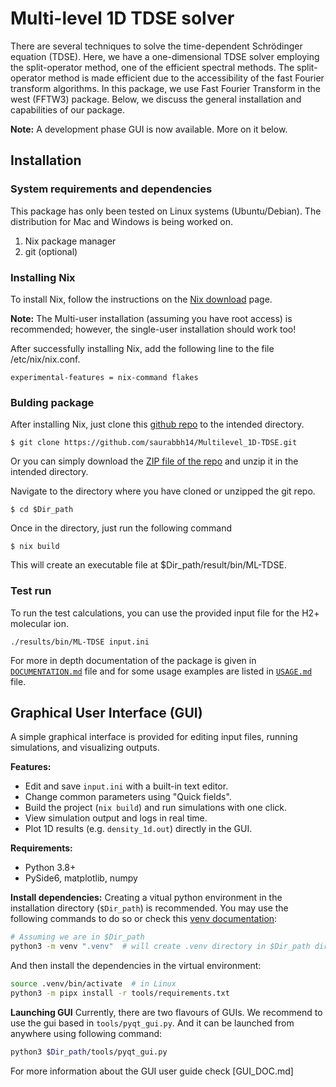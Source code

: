 # Multi-level 1D TDSE solver
There are several techniques to solve the time-dependent Schrödinger equation (TDSE). Here, we have a one-dimensional TDSE solver employing the split-operator method, one of the efficient spectral methods. The split-operator method is made efficient due to the accessibility of the fast Fourier transform algorithms. In this package, we use Fast Fourier Transform in the west (FFTW3) package. Below, we discuss the general installation and capabilities of our package.

**Note:** A development phase GUI is now available. More on it below.

## Installation
### System requirements and dependencies
This package has only been tested on Linux systems (Ubuntu/Debian). The distribution for Mac and Windows is being worked on.

1. Nix package manager
2. git (optional)

### Installing Nix
To install Nix, follow the instructions on the [Nix download](https://nixos.org/download/) page.

**Note:** The Multi-user installation (assuming you have root access) is recommended; however, the single-user installation should work too!

After successfully installing Nix, add the following line to the file /etc/nix/nix.conf.
```
experimental-features = nix-command flakes
```

### Bulding package
After installing Nix, just clone this [github repo](https://github.com/saurabbh14/Multilevel_1D-TDSE.git) to the intended directory.
```
$ git clone https://github.com/saurabbh14/Multilevel_1D-TDSE.git 
```
Or you can simply download the [ZIP file of the repo](https://github.com/saurabbh14/Multilevel_1D-TDSE/archive/refs/heads/master.zip) and unzip it in the intended directory.

Navigate to the directory where you have cloned or unzipped the git repo.
```
$ cd $Dir_path
```

Once in the directory, just run the following command
```
$ nix build
```

This will create an executable file at $Dir_path/result/bin/ML-TDSE.

### Test run
To run the test calculations, you can use the provided input file for the H2+ molecular ion.
```
./results/bin/ML-TDSE input.ini
```  

For more in depth documentation of the package is given in [`DOCUMENTATION.md`](./DOCUMENTATION.md) file and for some usage examples are listed in [`USAGE.md`](./USAGE.md) file. 

## Graphical User Interface (GUI)

A simple graphical interface is provided for editing input files, running simulations, and visualizing outputs.

**Features:**
- Edit and save `input.ini` with a built-in text editor.
- Change common parameters using "Quick fields".
- Build the project (`nix build`) and run simulations with one click.
- View simulation output and logs in real time.
- Plot 1D results (e.g. `density_1d.out`) directly in the GUI.

**Requirements:**  
- Python 3.8+  
- PySide6, matplotlib, numpy

**Install dependencies:**
Creating a vitual python environment in the installation directory (`$Dir_path`) is recommended. You may use the following commands to do so or check this [venv documentation](https://docs.python.org/3/library/venv.html): 
```sh
# Assuming we are in $Dir_path
python3 -m venv ".venv"  # will create .venv directory in $Dir_path directory
```
And then install the dependencies in the virtual environment:
```sh
source .venv/bin/activate  # in Linux
python3 -m pipx install -r tools/requirements.txt
```

**Launching GUI**
Currently, there are two flavours of GUIs. We recommend to use the gui based in `tools/pyqt_gui.py`. And it can be launched from anywhere using following command:
```sh
python3 $Dir_path/tools/pyqt_gui.py
```

For more information about the GUI user guide check [GUI_DOC.md]

